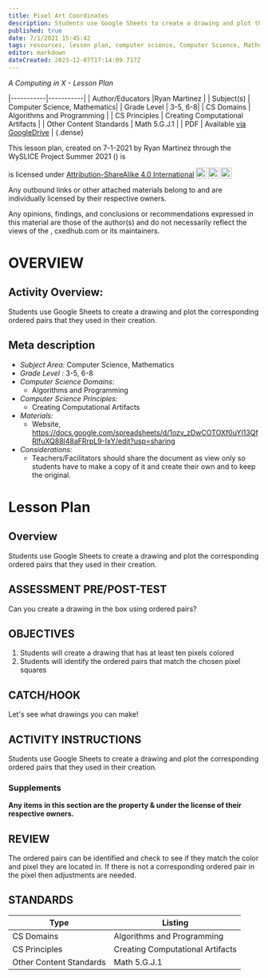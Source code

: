 ```yaml
---
title: Pixel Art Coordinates
description: Students use Google Sheets to create a drawing and plot the corresponding ordered pairs that they used in their creation.
published: true
date: 7/1/2021 15:45:42
tags: resources, lesson plan, computer science, Computer Science, Mathematics 
editor: markdown
dateCreated: 2023-12-07T17:14:09.717Z
---
```

*A Computing in X - Lesson Plan*

|-----------|-----------|
| Author/Educators |Ryan Martinez |
| Subject(s) | Computer Science, Mathematics|
| Grade Level | 3-5, 6-8|
| CS Domains | Algorithms and Programming |
| CS Principles | Creating Computational Artifacts |
| Other Content Standards | Math 5.G.J.1 | 
| PDF | Available [via GoogleDrive]() |
{.dense}






This lesson plan, created on 7-1-2021 by Ryan Martinez through the  WySLICE Project Summer 2021 () is  <p xmlns:cc="http://creativecommons.org/ns#" >  is licensed under <a href="http://creativecommons.org/licenses/by-sa/4.0/?ref=chooser-v1" target="_blank" rel="license noopener noreferrer" style="display:inline-block;">Attribution-ShareAlike 4.0 International<img style="height:22px!important;margin-left:3px;vertical-align:text-bottom;" src="https://mirrors.creativecommons.org/presskit/icons/cc.svg?ref=chooser-v1"><img style="height:22px!important;margin-left:3px;vertical-align:text-bottom;" src="https://mirrors.creativecommons.org/presskit/icons/by.svg?ref=chooser-v1"><img style="height:22px!important;margin-left:3px;vertical-align:text-bottom;" src="https://mirrors.creativecommons.org/presskit/icons/sa.svg?ref=chooser-v1"></a></p>


Any outbound links or other attached materials belong to and are individually licensed by their respective owners. 


Any opinions, findings, and conclusions or recommendations expressed in this material are those of the author(s) and do not necessarily reflect the views of the , cxedhub.com or its maintainers.


# OVERVIEW
## Activity Overview:  
Students use Google Sheets to create a drawing and plot the corresponding ordered pairs that they used in their creation.
## Meta description
+ *Subject Area:* Computer Science, Mathematics 
+ *Grade Level :* 3-5, 6-8 
+ *Computer Science Domains:*
   + Algorithms and Programming
+ *Computer Science Principles:*
   + Creating Computational Artifacts
+ *Materials:* 
   + Website, https://docs.google.com/spreadsheets/d/1ozv_zDwCOTOXf0uYI13QfRlfuXQ88l48aFRrpL9-IxY/edit?usp=sharing
+ *Considerations:*
   + Teachers/Facilitators should share the document as view only so students have to make a copy of it and create their own and to keep the original.


# Lesson Plan
## Overview
Students use Google Sheets to create a drawing and plot the corresponding ordered pairs that they used in their creation.
## ASSESSMENT PRE/POST-TEST
Can you create a drawing in the box using ordered pairs?
## OBJECTIVES
1. Students will create a drawing that has at least ten pixels colored
2. Students will identify the ordered pairs that match the chosen pixel squares


## CATCH/HOOK
Let's see what drawings you can make!


## ACTIVITY INSTRUCTIONS
Students use Google Sheets to create a drawing and plot the corresponding ordered pairs that they used in their creation.


### Supplements
**Any items in this section are the property & under the license of their respective owners.**






## REVIEW
The ordered pairs can be identified and check to see if they match the color and pixel they are located in. If there is not a corresponding ordered pair in the pixel then adjustments are needed.
## STANDARDS        
| Type | Listing | 
|-----------|-----------|
| CS Domains  | Algorithms and Programming|
| CS Principles   | Creating Computational Artifacts|
| Other Content Standards | Math 5.G.J.1  |